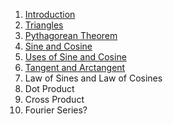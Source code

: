 1. [Introduction](chapter_01.md)
2. [Triangles](chapter_02.md)
3. [Pythagorean Theorem](chapter_03.md)
4. [Sine and Cosine](chapter_04.md)
5. [Uses of Sine and Cosine](chapter_05.md)
6. [Tangent and Arctangent](chapter_06.md)
7. Law of Sines and Law of Cosines
8. Dot Product
9. Cross Product
10. Fourier Series?
